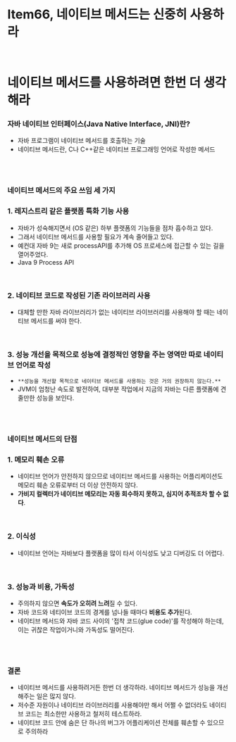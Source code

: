 # Item66, 네이티브 메서드는 신중히 사용하라
<br/>  

# 네이티브 메서드를 사용하려면 한번 더 생각해라

### **자바 네이티브 인터페이스(Java Native Interface, JNI)란?**

- 자바 프로그램이 네이티브 메서드를 호출하는 기술      
- 네이티브 메서드란, C나 C++같은 네이티브 프로그래밍 언어로 작성한 메서드         
<br>        
<br>      

### **네이티브 메서드의 주요 쓰임 세 가지**

### **1. 레지스트리 같은 플랫폼 특화 기능 사용**

- 자바가 성숙해지면서 (OS 같은) 하부 플랫폼의 기능들을 점차 흡수하고 있다.      
- 그래서 네이티브 메서드를 사용할 필요가 계속 줄어들고 있다.            
- 예컨대 자바 9는 새로 processAPI를 추가해 OS 프로세스에 접근할 수 있는 길을 열어주었다.                  
- Java 9 Process API                               
<br>

### **2. 네이티브 코드로 작성된 기존 라이브러리 사용**

- 대체할 만한 자바 라이브러리가 없는 네이티브 라이브러리를 사용해야 할 때는 네이티브 메서드를 써야 한다.                                 
<br>

### **3. 성능 개선을 목적으로 성능에 결정적인 영향을 주는 영역만 따로 네이티브 언어로 작성**

- `**성능을 개선할 목적으로 네이티브 메서드를 사용하는 것은 거의 권장하지 않는다.**`               
- JVM이 엄청난 속도로 발전하여, 대부분 작업에서 지금의 자바는 다른 플랫폼에 견줄만한 성능을 보인다.              
<br>
<br>

### **네이티브 메서드의 단점**

### **1. 메모리 훼손 오류**

- 네이티브 언어가 안전하지 않으므로 네이티브 메서드를 사용하는 어플리케이션도 메모리 훼손 오류로부터 더 이상 안전하지 않다.        
- **가비지 컬렉터가 네이티브 메모리는 자동 회수하지 못하고, 심지어 추적조차 할 수 없다**.           
<br>

### **2. 이식성**

- 네이티브 언어는 자바보다 플랫폼을 많이 타서 이식성도 낮고 디버깅도 더 어렵다.         
<br>

### **3. 성능과 비용, 가독성**

- 주의하지 않으면 **속도가 오히려 느려**질 수 있다.             
- 자바 코드와 네티이브 코드의 경계를 넘나들 때마다 **비용도 추가**된다.                     
- 네이티브 메서드와 자바 코드 사이의 '접착 코드(glue code)'를 작성해야 하는데, 이는 귀찮은 작업이거니와 가독성도 떨어진다.                
<br>
<br>

### 결론

- 네이티브 메서드를 사용하려거든 한번 더 생각하라. 네이티브 메서드가 성능을 개선해주는 일은 많지 않다.             
- 저수준 자원이나 네이티브 라이브러리를 사용해야만 해서 어쩔 수 없더라도 네이티브 코드는 최소한만 사용하고 철저히 테스트하라.          
- 네이티브 코드 안에 숨은 단 하나의 버그가 어플리케이션 전체를 훼손할 수 있으므로 주의하라        
